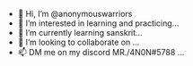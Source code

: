 - 👋 Hi, I’m @anonymouswarriors
- 👀 I’m interested in learning and practicing...
- 🌱 I’m currently learning sanskrit...
- 💞️ I’m looking to collaborate on ...
- 📫 DM me on my discord MR./4N0N#5788 ...

<!---
anonymouswarriors/anonymouswarriors is a ✨ special ✨ repository because its `README.md` (this file) appears on your GitHub profile.
You can click the Preview link to take a look at your changes.
--->
